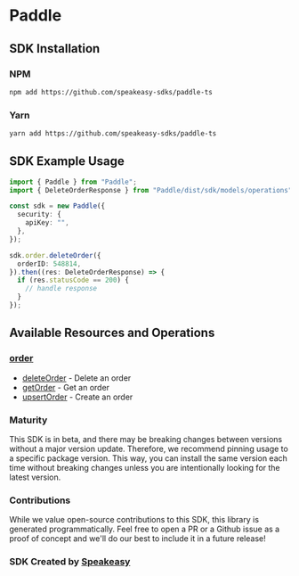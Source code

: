 # Paddle

<!-- Start SDK Installation -->
## SDK Installation

### NPM

```bash
npm add https://github.com/speakeasy-sdks/paddle-ts
```

### Yarn

```bash
yarn add https://github.com/speakeasy-sdks/paddle-ts
```
<!-- End SDK Installation -->

## SDK Example Usage
<!-- Start SDK Example Usage -->


```typescript
import { Paddle } from "Paddle";
import { DeleteOrderResponse } from "Paddle/dist/sdk/models/operations";

const sdk = new Paddle({
  security: {
    apiKey: "",
  },
});

sdk.order.deleteOrder({
  orderID: 548814,
}).then((res: DeleteOrderResponse) => {
  if (res.statusCode == 200) {
    // handle response
  }
});
```
<!-- End SDK Example Usage -->

<!-- Start SDK Available Operations -->
## Available Resources and Operations


### [order](docs/sdks/order/README.md)

* [deleteOrder](docs/sdks/order/README.md#deleteorder) - Delete an order
* [getOrder](docs/sdks/order/README.md#getorder) - Get an order
* [upsertOrder](docs/sdks/order/README.md#upsertorder) - Create an order
<!-- End SDK Available Operations -->

### Maturity

This SDK is in beta, and there may be breaking changes between versions without a major version update. Therefore, we recommend pinning usage
to a specific package version. This way, you can install the same version each time without breaking changes unless you are intentionally
looking for the latest version.

### Contributions

While we value open-source contributions to this SDK, this library is generated programmatically.
Feel free to open a PR or a Github issue as a proof of concept and we'll do our best to include it in a future release!

### SDK Created by [Speakeasy](https://docs.speakeasyapi.dev/docs/using-speakeasy/client-sdks)
